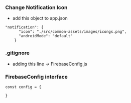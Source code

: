 ### Change Notification Icon
- add this object to app.json
```
"notification": {
      "icon": "./src/common-assets/images/icongs.png",
      "androidMode": "default"
    }
```

### .gitignore 
- adding this line -> FirebaseConfig.js

### FirebaseConfig interface
```
const config = {
  
}
```